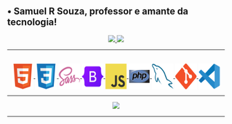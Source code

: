 ## • Samuel R Souza, professor e amante da tecnologia!


<div align="center">
  <a href="https://github.com/samuelsouzzza">
  <img height="160em" src="https://github-readme-stats.vercel.app/api?username=samuelsouzzza&show_icons=true&theme=tokyonight&include_all_commits=true&count_private=true"/>
  <img height="160em" src="https://github-readme-stats.vercel.app/api/top-langs/?username=samuelsouzzza&layout=compact&langs_count=7&theme=tokyonight"/>
</div>
<hr>
<div align="center"style="display: inline_block"><br>
  <img align="center" alt="Sam-HTML" height="60" width="50" src="https://raw.githubusercontent.com/devicons/devicon/master/icons/html5/html5-original.svg"> 
  <img align="center" alt="Sam-CSS" height="60" width="50" src="https://raw.githubusercontent.com/devicons/devicon/master/icons/css3/css3-original.svg"> 
  <img align="center" alt="Sam-GIT" height="60" width="50" src="https://raw.githubusercontent.com/devicons/devicon/master/icons/sass/sass-original.svg">
  <img align="center" alt="Sam-BOOTSTRAP" height="60" width="50" src="https://raw.githubusercontent.com/devicons/devicon/master/icons/bootstrap/bootstrap-original.svg">
  <img align="center" alt="Sam-JS" height="60" width="50" src="https://raw.githubusercontent.com/devicons/devicon/master/icons/javascript/javascript-original.svg"> 
  <img align="center" alt="Sam-PHP" height="60" width="50" src="https://raw.githubusercontent.com/devicons/devicon/master/icons/php/php-original.svg"> 
  <img align="center" alt="Sam-MYSQL" height="60" width="50" src="https://raw.githubusercontent.com/devicons/devicon/master/icons/mysql/mysql-original.svg"> 
  <img align="center" alt="Sam-GIT" height="60" width="50" src="https://raw.githubusercontent.com/devicons/devicon/master/icons/git/git-original.svg">
  <img align="center" alt="Sam-GIT" height="60" width="50" src="https://raw.githubusercontent.com/devicons/devicon/master/icons/vscode/vscode-original.svg"> 
</div>
  <hr>
<div align="center"> 
  <a href="https://www.linkedin.com/in/samuel-r-souza-1111b619a" target="_blank"><img src="https://img.shields.io/badge/-LinkedIn-%230077B5?style=for-the-badge&logo=linkedin&logoColor=white" target="_blank"></a>
</div>
<hr>
